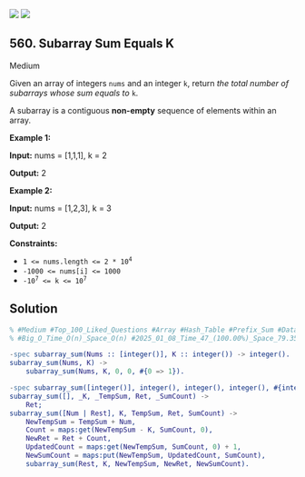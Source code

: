 [![](https://img.shields.io/github/stars/LeetCode-in-Erlang/LeetCode-in-Erlang?label=Stars&style=flat-square)](https://github.com/LeetCode-in-Erlang/LeetCode-in-Erlang)
[![](https://img.shields.io/github/forks/LeetCode-in-Erlang/LeetCode-in-Erlang?label=Fork%20me%20on%20GitHub%20&style=flat-square)](https://github.com/LeetCode-in-Erlang/LeetCode-in-Erlang/fork)

## 560\. Subarray Sum Equals K

Medium

Given an array of integers `nums` and an integer `k`, return _the total number of subarrays whose sum equals to_ `k`.

A subarray is a contiguous **non-empty** sequence of elements within an array.

**Example 1:**

**Input:** nums = [1,1,1], k = 2

**Output:** 2

**Example 2:**

**Input:** nums = [1,2,3], k = 3

**Output:** 2

**Constraints:**

*   <code>1 <= nums.length <= 2 * 10<sup>4</sup></code>
*   `-1000 <= nums[i] <= 1000`
*   <code>-10<sup>7</sup> <= k <= 10<sup>7</sup></code>

## Solution

```erlang
% #Medium #Top_100_Liked_Questions #Array #Hash_Table #Prefix_Sum #Data_Structure_II_Day_5_Array
% #Big_O_Time_O(n)_Space_O(n) #2025_01_08_Time_47_(100.00%)_Space_79.35_(_%)

-spec subarray_sum(Nums :: [integer()], K :: integer()) -> integer().
subarray_sum(Nums, K) ->
    subarray_sum(Nums, K, 0, 0, #{0 => 1}).

-spec subarray_sum([integer()], integer(), integer(), integer(), #{integer() => integer()}) -> integer().
subarray_sum([], _K, _TempSum, Ret, _SumCount) -> 
    Ret;
subarray_sum([Num | Rest], K, TempSum, Ret, SumCount) ->
    NewTempSum = TempSum + Num,
    Count = maps:get(NewTempSum - K, SumCount, 0),
    NewRet = Ret + Count,
    UpdatedCount = maps:get(NewTempSum, SumCount, 0) + 1,
    NewSumCount = maps:put(NewTempSum, UpdatedCount, SumCount),
    subarray_sum(Rest, K, NewTempSum, NewRet, NewSumCount).
```